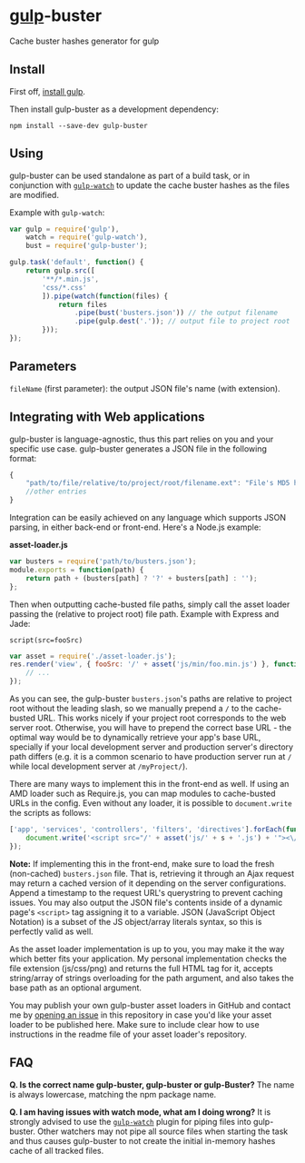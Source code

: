 # [gulp](https://github.com/gulpjs/gulp/)-buster

Cache buster hashes generator for gulp

## Install

First off, [install gulp](https://github.com/gulpjs/gulp/blob/master/docs/getting-started.md).

Then install gulp-buster as a development dependency:

```
npm install --save-dev gulp-buster
```

## Using

gulp-buster can be used standalone as part of a build task, or in conjunction with [`gulp-watch`](https://npmjs.org/package/gulp-watch) to update the cache buster hashes as the files are modified.

Example with `gulp-watch`:

```js
var gulp = require('gulp'),
	watch = require('gulp-watch'),
	bust = require('gulp-buster');

gulp.task('default', function() {
	return gulp.src([
		'**/*.min.js',
		'css/*.css'
		]).pipe(watch(function(files) {
			return files
				.pipe(bust('busters.json')) // the output filename
				.pipe(gulp.dest('.')); // output file to project root
		}));
});
```

## Parameters

`fileName` (first parameter): the output JSON file's name (with extension).

## Integrating with Web applications

gulp-buster is language-agnostic, thus this part relies on you and your specific use case. gulp-buster generates a JSON file in the following format:

```js
{
	"path/to/file/relative/to/project/root/filename.ext": "File's MD5 hash",
	//other entries
}
```

Integration can be easily achieved on any language which supports JSON parsing, in either back-end or front-end. Here's a Node.js example:

**asset-loader.js**
```js
var busters = require('path/to/busters.json');
module.exports = function(path) {
	return path + (busters[path] ? '?' + busters[path] : '');
};
```

Then when outputting cache-busted file paths, simply call the asset loader passing the (relative to project root) file path. Example with Express and Jade:

```jade
script(src=fooSrc)
```

```js
var asset = require('./asset-loader.js');
res.render('view', { fooSrc: '/' + asset('js/min/foo.min.js') }, function(err, html) {
	// ...
});
```

As you can see, the gulp-buster `busters.json`'s paths are relative to project root without the leading slash, so we manually prepend a `/` to the cache-busted URL. This works nicely if your project root corresponds to the web server root. Otherwise, you will have to prepend the correct base URL - the optimal way would be to dynamically retrieve your app's base URL, specially if your local development server and production server's directory path differs (e.g. it is a common scenario to have production server run at `/` while local development server at `/myProject/`).

There are many ways to implement this in the front-end as well. If using an AMD loader such as Require.js, you can map modules to cache-busted URLs in the config. Even without any loader, it is possible to `document.write` the scripts as follows:

```js
['app', 'services', 'controllers', 'filters', 'directives'].forEach(function(s) {
	document.write('<script src="/' + asset('js/' + s + '.js') + '"><\/script>');
});
```

**Note:** If implementing this in the front-end, make sure to load the fresh (non-cached) `busters.json` file. That is, retrieving it through an Ajax request may return a cached version of it depending on the server configurations. Append a timestamp to the request URL's querystring to prevent caching issues. You may also output the JSON file's contents inside of a dynamic page's `<script>` tag assigning it to a variable. JSON (JavaScript Object Notation) is a subset of the JS object/array literals syntax, so this is perfectly valid as well.

As the asset loader implementation is up to you, you may make it the way which better fits your application. My personal implementation checks the file extension (js/css/png) and returns the full HTML tag for it, accepts string/array of strings overloading for the path argument, and also takes the base path as an optional argument.

You may publish your own gulp-buster asset loaders in GitHub and contact me by [opening an issue](https://github.com/UltCombo/gulp-buster/issues/new) in this repository in case you'd like your asset loader to be published here. Make sure to include clear how to use instructions in the readme file of your asset loader's repository.

## FAQ

**Q. Is the correct name gulp-buster, gulp-buster or gulp-Buster?**
The name is always lowercase, matching the npm package name.

**Q. I am having issues with watch mode, what am I doing wrong?**
It is strongly advised to use the [`gulp-watch`](https://npmjs.org/package/gulp-watch) plugin for piping files into gulp-buster. Other watchers may not pipe all source files when starting the task and thus causes gulp-buster to not create the initial in-memory hashes cache of all tracked files.

